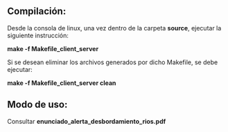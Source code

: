 ## Compilación:

Desde la consola de linux, una vez dentro de la carpeta **source**, ejecutar la siguiente instrucción:

**make -f Makefile_client_server**

Si se desean eliminar los archivos generados por dicho Makefile, se debe ejecutar:

**make -f Makefile_client_server clean**

## Modo de uso:

Consultar **enunciado_alerta_desbordamiento_rios.pdf**
